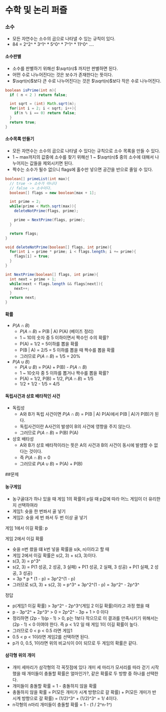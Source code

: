 # 수학 및 논리 퍼즐
### 소수
- 모든 자연수는 소수의 곱으로 나타낼 수 있는 규칙이 있다.
- 84 = 2^2^ * 3^1^ * 5^0^ * 7^1^ * 11^0^ ....
#### 소수판별
- 소수를 판별하기 위해선 $\sqrt(n)$ 까지만 판별하면 된다.
- 어떤 수로 나누어진다는 것은 보수가 존재한다는 뜻이다.
- $\sqrt(n)$보다 큰 수로 나누어진다는 것은 $\sqrt(n)$보다 작은 수로 나누어진다.
```java
boolean isPrime(int n){
  if ( n < 2 ) return false;

  int sqrt = (int) Math.sqrt(n);
  for(int i = 2; i < sqrt; i++){
    if(n % i == 0) return false;
  }
  return true;
}
```
#### 소수목록 만들기
- 모든 자연수는 소수의 곱으로 나타낼 수 있다는 규칙으로 소수 목록을 만들 수 있다.
- 1 ~ max까지의 값중에 소수를 찾기 위해선 1 ~ $\sqrt(n)$ 중의 소수에 대해서 나누어지는 값들을 제외시키면 된다.
- 짝수는 소수가 될수 없으니 flags에 홀수만 넣으면 공간을 반으로 줄일 수 있다.
```java
boolean[] primeList(int max){
  // true -> 소수가 아니다
  // false -> 소수이다.
  boolean[] flags = new boolean[max + 1];

  int prime = 2;
  while(prime < Math.sqrt(max)){
    deleteNotPrime(flags, prime);

    prime = NextPrime(flags, prime);
  }

  return flags;
}

void deleteNotPrime(boolean[] flags, int prime){
  for(int i = prime * prime; i < flags.length; i += prime){
    flags[i] = true;
  }
}

int NextPrime(boolean[] flags, int prime){
  int next = prime + 1;
  while(next < flags.length && flags[next]){
    next++;
  }
  return next;
}
```
#### 확률
- $P(A \cap B)$
  - $P(A \cap B)$ = P(B | A) P(A) (베이즈 정리)
  - 1 ~ 10의 숫자 중 5 이하이면서 짝수인 수의 확률?
  - P(A) = 1/2 = 5이하를 뽑을 확률
  - P(B | A) = 2/5 = 5 이하를 뽑을 때 짝수를 뽑을 확률
  - 그러므로 $P(A \cap B)$ = 1/5 = 20%
- $P(A \cup B)$
  - $P(A \cup B)$ = P(A) + P(B) - $P(A \cap B)$
  - 1 ~ 10숫자 중 5 이하를 뽑거나 짝수를 뽑을 확률?
  - P(A) = 1/2, P(B) = 1/2, $P(A \cap B)$ = 1/5
  - 1/2 + 1/2 - 1/5 = 4/5
#### 독립사건과 상호 배타적인 사건
- 독립성
  - A와 B가 독립 사건이면 $P(A \cap B)$ = P(B | A) P(A)에서 P(B | A)가 P(B)가 된다.
  - 독립사건이란 A사건의 발생이 B의 사건에 영향을 주지 않는다.
  - 그러므로 $P(A \cap B)$ = P(B) P(A)
- 상호 배타성
  - A와 B가 상호 배타적이라는 뜻은 A의 사건과 B의 사건이 동시에 발생할 수 없다는 것이다.
  - 즉 $P(A \cap B)$ = 0
  - 그러므로 $P(A \cup B)$ = P(A) + P(B)

##문제
#### 농구게임
- 농구골대가 하나 있을 때 게임 1의 확률이 p일 때 p값에 따라 어느 게임이 더 유리한지 선택하여라
- 게임1: 슛을 한 번쏴서 골 넣기
- 게임2: 슛을 세 번 쏴서 두 번 이상 골 넣기

게임 1에서 이길 확률: p

게임 2에서 이길 확률
- 슛을 n번 쐈을 떄 k번 넣을 확률을 s(k, n)이라고 할 때
- 게임 2에서 이길 확률은 s(2, 3) + s(3, 3)이다.
- s(3, 3) = p^3^
- s(2, 3) = P(1 성공, 2 성공, 3 실패) + P(1 성공, 2 실패, 3 성공) + P(1 실패, 2 성공, 3 성공)
- = 3p * p * (1 - p) = 3p^2^(1 - p)
- 그러므로 s(3, 3) + s(2, 3) = p^3^ + 3p^2^(1 - p) = 3p^2^ - 2p^3^

정답
- p(게임1 이길 확률) > 3p^2^ - 2p^3^(게임 2 이길 확률)이라고 과정 했을 때
- p - 3p^2^ + 2p^3^ > 0 = 2p^2^ - 3p + 1  > 0 이다
- 정리하면 (2p - 1)(p - 1) > 0, p는 1보다 작으므로 이 결과를 만족시키기 위해서는 (2p - 1) < 0 이여야 한다. 즉 p < 1/2 일 때 게임 1이 이길 확률이 높다.
- 그러므로 0 < p < 0.5 라면 게임1
- 0.5 < p < 1이라면 게임2를 선택하면 된다.
- p가 0, 0.5, 1이라면 위의 비교식이 0이 되므로 두 게임의 확률은 같다.

#### 삼각형 위의 개미
- 개미 세마리가 삼각형의 각 꼭짓점에 있다 개미 세 마리가 모서리를 따라 걷기 시작했을 때 개미들이 충돌할 확률은 얼마인가?, 같은 확률로 두 방향 중 하나를 선택한다.
- 개미들이 충돌할 확률 = 1 - 충돌하지 않을 확률
- 충돌하지 않을 확률 = P(모든 개미가 시계 방향으로 갈 확률) + P(모든 개미가 반 시계 방향으로 갈 확률) = (1/2)^3^ + (1/2)^3^ = 1/ 4이다.
- n각형의 n마리 개미들이 충돌할 확률 = 1 - (1 / 2^n-1^) 
